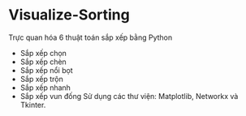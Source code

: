# Visualize-Sorting
Trực quan hóa 6 thuật toán sắp xếp bằng Python
- Sắp xếp chọn
- Sắp xếp chèn
- Sắp xếp nổi bọt
- Sắp xếp trộn
- Sắp xếp nhanh
- Sắp xếp vun đống
 Sử dụng các thư viện: Matplotlib, Networkx và Tkinter.
